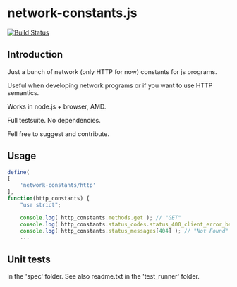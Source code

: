 network-constants.js
====================

[![Build Status](https://travis-ci.org/Offirmo/network-constants.js.png?branch=master)](https://travis-ci.org/Offirmo/network-constants.js)

Introduction
------------

Just a bunch of network (only HTTP for now) constants for js programs.

Useful when developing network programs or if you want to use HTTP semantics.

Works in node.js + browser, AMD.

Full testsuite. No dependencies.

Fell free to suggest and contribute.


Usage
-----

```javascript
define(
[
	'network-constants/http'
],
function(http_constants) {
	"use strict";

	console.log( http_constants.methods.get ); // "GET"
	console.log( http_constants.status_codes.status_400_client_error_bad_request ); // 400
	console.log( http_constants.status_messages[404] ); // "Not Found"
	...
```


Unit tests
----------

in the 'spec' folder. See also readme.txt in the 'test_runner' folder.
